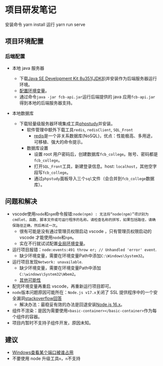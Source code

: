 # 项目研发笔记

安装命令
yarn install 
运行
yarn run serve

## 项目环境配置

### 后端配置

- 本地 java 服务器
  - 下载[Java SE Development Kit 8u351(JDK8)](https://www.oracle.com/java/technologies/downloads/#java8)并安装作为后端服务器运行环境。
  - [配置环境变量](https://www.runoob.com/java/java-environment-setup.html)。
  - 通过命令`java -jar fcb-api.jar`运行后端提供的 java 应用`fcb-api.jar`得到本地的后端服务器支持。

- 本地数据库
  - 下载轻量级服务器环境集成工具[phpstudy](https://www.xp.cn/)并安装。
    - 软件管理中额外下载工具`redis`, `redisClient`, `SQL_Front`
      - [redis](https://redis.io/)是一个非关系数据库(NoSQL)，优点：性能极高、多用途，可移植、强大的命令提示。
    - 数据库设置
      - 设置 root 用户密码后，创建数据库`fcb_college`。账号、密码都是`fcb_college`。
      - 打开`SQL_Front`工具，新建登录信息。host: `localhost`，其他空字段写`fcb_college`。
      - 通过`phpstudy`面板导入三个`sql`文件（会合并到`fcb_college`数据库）。

## 问题和解决

- vscode使用`node`和`npm`命令报错:`node(npm) : 无法将“node(npm)”项识别为 cmdlet、函数、脚本文件或可运行程序的名称。请检查名称的拼写，如果包括路径，请确保路径正确，然后再试一次`。
  - 很有可能是没有通过管理员权限启动 vscode ，只有管理员权限启动的 vscode 才能使用`node`和`npm`。
  - 实在不行就试试配置[全局环境变量](https://www.jianshu.com/p/773484370e46)。
- 运行项目报错：`node:events:491 throw er; // Unhandled 'error' event`.
  - 缺少环境变量，需要在环境变量Path中添加`C:\Windows\System32`。
- 运行项目发现`Network: unavailable`.
  - 缺少环境变量，需要在环境变量Path中添加`C:\windows\System32\Wbem2`。
  - [其他可能性](https://blog.csdn.net/m0_46426161/article/details/125527310)
- 配完环境变量再重启 vscode，再重新运行项目即可。
- `node`版本问题原因可能所在：`Node.js v17.x`关闭了 SSL 提供程序中的一个安全漏洞[stackoverflow回答](https://stackoverflow.com/questions/69692842/error-message-error0308010cdigital-envelope-routinesunsupported)
  - 解决办法：最稳妥有效的办法是回退安装[Node.js 16.x](https://nodejs.org/download/release/v16.18.0/)。
- 组件不渲染：是因为需要使用`<basic-container></basic-container>`作为每个组件的容器。
- 项目内暂时不支持子组件开发，原因未知。

## 建议

- [Windows查看某个端口被谁占用](https://www.runoob.com/w3cnote/windows-finds-port-usage.html)
- 不要使用 node 升级工具`n`，`n`不支持

